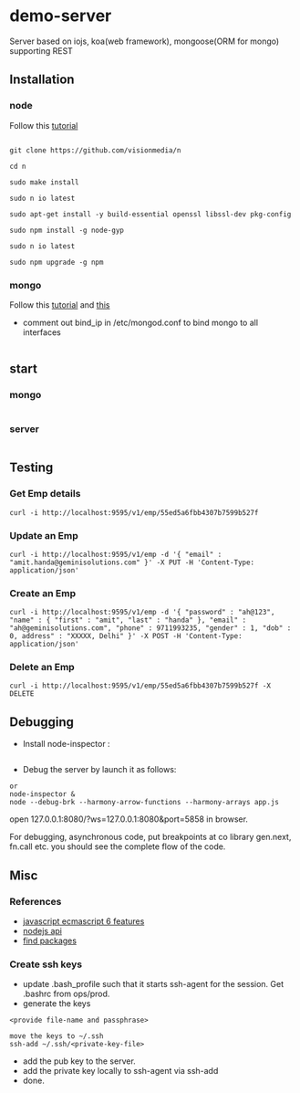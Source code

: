 # demo-server
Server based on iojs, koa(web framework), mongoose(ORM for mongo) supporting REST

## Installation

### node
Follow this [tutorial]( https://www.digitalocean.com/community/tutorials/how-to-install-node-js-on-an-ubuntu-14-04-server )

``` sudo apt-get install make g++ curl git

git clone https://github.com/visionmedia/n

cd n

sudo make install

sudo n io latest

sudo apt-get install -y build-essential openssl libssl-dev pkg-config

sudo npm install -g node-gyp

sudo n io latest

sudo npm upgrade -g npm
```

### mongo

Follow this [tutorial](http://docs.mongodb.org/manual/tutorial/install-mongodb-on-ubuntu/ )
and [this](https://www.digitalocean.com/community/tutorials/how-to-install-mongodb-on-ubuntu-14-04 )

* comment out bind_ip in /etc/mongod.conf to bind mongo to all interfaces

``` sudo update-rc.d mongod defaults

```

## start

### mongo
``` sudo service mongod start

```

### server
``` node --harmony-arrays --harmony-arrow-functions app.js

```

## Testing

### Get Emp details

``` curl -i http://localhost:9595/v1/emp/55ed5a6fbb4307b7599b527f ```

### Update an Emp

``` curl -i http://localhost:9595/v1/emp -d '{ "email" : "amit.handa@geminisolutions.com" }' -X PUT -H 'Content-Type: application/json' ```

### Create an Emp

``` curl -i http://localhost:9595/v1/emp -d '{ "password" : "ah@123", "name" : { "first" : "amit", "last" : "handa" }, "email" : "ah@geminisolutions.com", "phone" : 9711993235, "gender" : 1, "dob" : 0, address" : "XXXXX, Delhi" }' -X POST -H 'Content-Type: application/json' ```

### Delete an Emp

``` curl -i http://localhost:9595/v1/emp/55ed5a6fbb4307b7599b527f -X DELETE ```


## Debugging

* Install node-inspector :
``` sudo npm install -g node-inspector
```
* Debug the server by launch it as follows:
``` node-debug --nodejs --harmony-arrow-functions --harmony-arrays app.js
or
node-inspector &
node --debug-brk --harmony-arrow-functions --harmony-arrays app.js
```
open 127.0.0.1:8080/?ws=127.0.0.1:8080&port=5858 in browser.

For debugging, asynchronous code, put breakpoints at co library gen.next, fn.call etc. you should see the complete flow of the code.

## Misc

### References
* [javascript ecmascript 6 features](https://github.com/lukehoban/es6features)
* [nodejs api](https://iojs.org/api/)
* [find packages](http://npmsearch.com/)

### Create ssh keys

* update .bash_profile such that it starts ssh-agent for the session. Get .bashrc from ops/prod.
* generate the keys

``` ssh-keygen -t rsa -b 4096 -C "dev@geminisolutions.com"
<provide file-name and passphrase>

move the keys to ~/.ssh
ssh-add ~/.ssh/<private-key-file>
```

* add the pub key to the server.
* add the private key locally to ssh-agent via ssh-add
* done.
